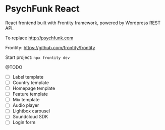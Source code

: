 # PsychFunk React
React frontend built with Frontity framework, powered by Wordpress REST API.

To replace http://psychfunk.com

Frontity: https://github.com/frontity/frontity

Start project: `npx frontity dev`

@TODO
- [ ] Label template
- [ ] Country template
- [ ] Homepage template
- [ ] Feature template
- [ ] Mix template
- [ ] Audio player
- [ ] Lightbox carousel
- [ ] Soundcloud SDK
- [ ] Login form